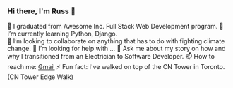 ### Hi there, I'm Russ 👋

<!--
**r83wheeler/r83wheeler** is a ✨ _special_ ✨ repository because its `README.md` (this file) appears on your GitHub profile.

Here are some ideas to get you started:
-->
🔭 I graduated from Awesome Inc. Full Stack Web Development program. 
🌱 I’m currently learning Python, Django.  
👯 I’m looking to collaborate on anything that has to do with fighting climate change. 
🤔 I’m looking for help with ...
💬 Ask me about my story on how and why I transitioned from an Electrician to Software Developer. 
📫 How to reach me: [Gmail](http://r83wheeler@gmail.com)
⚡ Fun fact: I've walked on top of the CN Tower in Toronto. (CN Tower Edge Walk)

